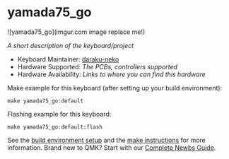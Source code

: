 # yamada75_go

![yamada75_go](imgur.com image replace me!)

*A short description of the keyboard/project*

* Keyboard Maintainer: [daraku-neko](https://github.com/yourusername)
* Hardware Supported: *The PCBs, controllers supported*
* Hardware Availability: *Links to where you can find this hardware*

Make example for this keyboard (after setting up your build environment):

    make yamada75_go:default

Flashing example for this keyboard:

    make yamada75_go:default:flash

See the [build environment setup](https://docs.qmk.fm/#/getting_started_build_tools) and the [make instructions](https://docs.qmk.fm/#/getting_started_make_guide) for more information. Brand new to QMK? Start with our [Complete Newbs Guide](https://docs.qmk.fm/#/newbs).
